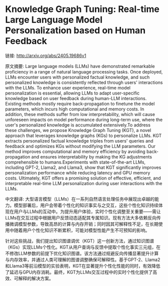 # Knowledge Graph Tuning: Real-time Large Language Model Personalization based on Human Feedback

链接: http://arxiv.org/abs/2405.19686v1

原文摘要:
Large language models (LLMs) have demonstrated remarkable proficiency in a
range of natural language processing tasks. Once deployed, LLMs encounter users
with personalized factual knowledge, and such personalized knowledge is
consistently reflected through users' interactions with the LLMs. To enhance
user experience, real-time model personalization is essential, allowing LLMs to
adapt user-specific knowledge based on user feedback during human-LLM
interactions. Existing methods mostly require back-propagation to finetune the
model parameters, which incurs high computational and memory costs. In
addition, these methods suffer from low interpretability, which will cause
unforeseen impacts on model performance during long-term use, where the user's
personalized knowledge is accumulated extensively.To address these challenges,
we propose Knowledge Graph Tuning (KGT), a novel approach that leverages
knowledge graphs (KGs) to personalize LLMs. KGT extracts personalized factual
knowledge triples from users' queries and feedback and optimizes KGs without
modifying the LLM parameters. Our method improves computational and memory
efficiency by avoiding back-propagation and ensures interpretability by making
the KG adjustments comprehensible to humans.Experiments with state-of-the-art
LLMs, including GPT-2, Llama2, and Llama3, show that KGT significantly improves
personalization performance while reducing latency and GPU memory costs.
Ultimately, KGT offers a promising solution of effective, efficient, and
interpretable real-time LLM personalization during user interactions with the
LLMs.

中文翻译:
大型语言模型（LLMs）在一系列自然语言处理任务中展现出卓越的能力。模型部署后，用户会带着个性化的知识事实与之交互，这些个性化知识持续体现在用户与LLMs的互动中。为提升用户体验，实时个性化调整至关重要——需让LLMs在交互过程中根据用户反馈动态适配其专属知识。现有方法大多依赖反向传播微调模型参数，导致高昂的计算与内存开销；同时因其可解释性不足，在长期使用中随着用户个性化知识不断累积，可能对模型性能产生不可预知的影响。

针对这些挑战，我们提出知识图谱调优（KGT）这一创新方法，通过知识图谱（KGs）实现LLMs个性化。KGT从用户查询与反馈中提取个性化事实三元组，在不修改LLM参数的前提下优化知识图谱。该方法通过规避反向传播显著提升计算与内存效率，并通过人类可理解的图谱调整确保可解释性。基于GPT-2、Llama2和Llama3等前沿模型的实验表明，KGT在显著提升个性化性能的同时，有效降低了延迟与GPU内存消耗。最终，KGT为LLMs交互过程中的实时个性化提供了高效、可解释的解决方案。

